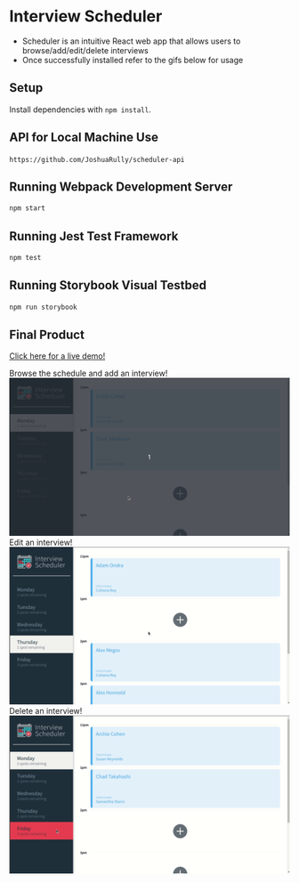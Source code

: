 # Interview Scheduler

- Scheduler is an intuitive React web app that allows users to browse/add/edit/delete interviews
- Once successfully installed refer to the gifs below for usage

## Setup

Install dependencies with `npm install`.

## API for Local Machine Use

`https://github.com/JoshuaRully/scheduler-api`

## Running Webpack Development Server

```sh
npm start
```

## Running Jest Test Framework

```sh
npm test
```

## Running Storybook Visual Testbed

```sh
npm run storybook
```
## Final Product

[Click here for a live demo!](https://scheduler-1.netlify.app/)

Browse the schedule and add an interview!
!["Add an Interview"](https://github.com/JoshuaRully/scheduler/blob/master/gifs/AddInterview.gif?raw=true)
Edit an interview!
!["Small Window"](https://github.com/JoshuaRully/scheduler/blob/master/gifs/EditInterview.gif?raw=true)
Delete an interview!
!["Tweet too long"](https://github.com/JoshuaRully/scheduler/blob/master/gifs/DeleteInterview.gif?raw=true)